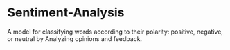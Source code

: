 # Sentiment-Analysis
A model for classifying words according to their polarity: positive, negative, or neutral by Analyzing opinions and feedback.
